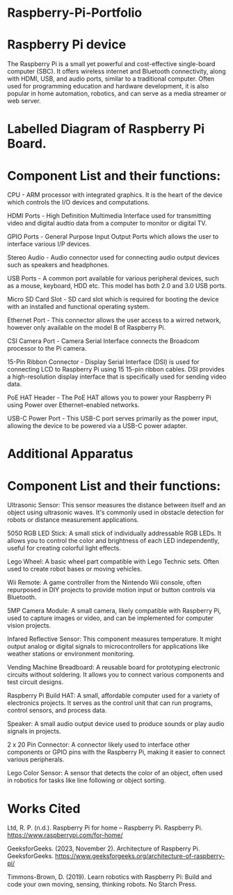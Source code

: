 # Raspberry-Pi-Portfolio

# Raspberry Pi device

The Raspberry Pi is a small yet powerful and cost-effective single-board computer (SBC). It offers wireless internet and Bluetooth connectivity, along with HDMI, USB, and audio ports, similar to a traditional computer. Often used for programming education and hardware development, it is also popular in home automation, robotics, and can serve as a media streamer or web server.

# Labelled Diagram of Raspberry Pi Board.

# Component List and their functions:


CPU - ARM processor with integrated graphics. It is the heart of the device which controls the I/O devices and computations.

HDMI Ports - High Definition Multimedia Interface used for transmitting video and digital audtio data from a computer to monitor or digital TV.

GPIO Ports - General Purpose Input Output Ports which allows the user to interface various I/P devices.

Stereo Audio - Audio connector used for connecting audio output devices such as speakers and headphones.

USB Ports - A common port available for various peripheral devices, such as a mouse, keyboard, HDD etc. This model has both 2.0 and 3.0 USB ports.

Micro SD Card Slot - SD card slot which is required for booting the device with an installed and functional operating system.

Ethernet Port - This connector allows the user access to a wirred network, however only available on the model B of Raspberry Pi.

CSI Camera Port - Camera Serial Interface connects the Broadcom processor to the Pi camera.

15-Pin Ribbon Connector - Display Serial Interface (DSI) is used for connecting LCD to Raspberry Pi using 15 15-pin ribbon cables. DSI provides a high-resolution display interface that is specifically used for sending video data.

PoE HAT Header - The PoE HAT allows you to power your Raspberry Pi using Power over Ethernet–enabled networks.

USB-C Power Port - This USB-C port serves primarily as the power input, allowing the device to be powered via a USB-C power adapter.

# Additional Apparatus

# Component List and their functions:

Ultrasonic Sensor: This sensor measures the distance between itself and an object using ultrasonic waves. It's commonly used in obstacle detection for robots or distance measurement applications.

5050 RGB LED Stick: A small stick of individually addressable RGB LEDs. It allows you to control the color and brightness of each LED independently, useful for creating colorful light effects.

Lego Wheel: A basic wheel part compatible with Lego Technic sets. Often used to create robot bases or moving vehicles.

Wii Remote: A game controller from the Nintendo Wii console, often repurposed in DIY projects to provide motion input or button controls via Bluetooth.

5MP Camera Module: A small camera, likely compatible with Raspberry Pi, used to capture images or video, and can be implemented for computer vision projects.

Infared Reflective Sensor: This component measures temperature. It might output analog or digital signals to microcontrollers for applications like weather stations or environment monitoring.

Vending Machine Breadboard: A reusable board for prototyping electronic circuits without soldering. It allows you to connect various components and test circuit designs.

Raspberry Pi Build HAT: A small, affordable computer used for a variety of electronics projects. It serves as the control unit that can run programs, control sensors, and process data.

Speaker: A small audio output device used to produce sounds or play audio signals in projects.

2 x 20 Pin Connector: A connector likely used to interface other components or GPIO pins with the Raspberry Pi, making it easier to connect various peripherals.

Lego Color Sensor: A sensor that detects the color of an object, often used in robotics for tasks like line following or object sorting.

# Works Cited

Ltd, R. P. (n.d.). Raspberry Pi for home – Raspberry Pi. Raspberry Pi. https://www.raspberrypi.com/for-home/

GeeksforGeeks. (2023, November 2). Architecture of Raspberry Pi. GeeksforGeeks. https://www.geeksforgeeks.org/architecture-of-raspberry-pi/

Timmons-Brown, D. (2019). Learn robotics with Raspberry Pi: Build and code your own moving, sensing, thinking robots. No Starch Press.
